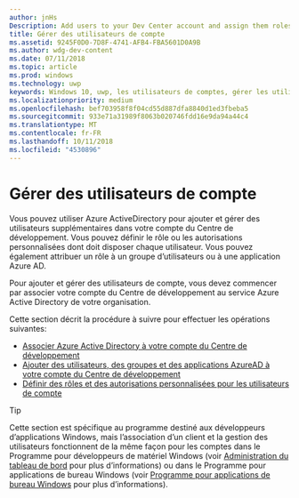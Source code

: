 ```yaml
---
author: jnHs
Description: Add users to your Dev Center account and assign them roles with specific permissions.
title: Gérer des utilisateurs de compte
ms.assetid: 9245F0D0-7D8F-4741-AFB4-FBA5601D0A9B
ms.author: wdg-dev-content
ms.date: 07/11/2018
ms.topic: article
ms.prod: windows
ms.technology: uwp
keywords: Windows 10, uwp, les utilisateurs de comptes, gérer les utilisateurs, azure ad, multiutilisateur, plusieurs utilisateurs
ms.localizationpriority: medium
ms.openlocfilehash: bef703958f8f04cd55d887dfa8840d1ed3fbeba5
ms.sourcegitcommit: 933e71a31989f8063b020746fdd16e9da94a44c4
ms.translationtype: MT
ms.contentlocale: fr-FR
ms.lasthandoff: 10/11/2018
ms.locfileid: "4530896"
---
```

# <a name="manage-account-users"></a>Gérer des utilisateurs de compte

Vous pouvez utiliser Azure ActiveDirectory pour ajouter et gérer des utilisateurs supplémentaires dans votre compte du Centre de développement. Vous pouvez définir le rôle ou les autorisations personnalisées dont doit disposer chaque utilisateur. Vous pouvez également attribuer un rôle à un groupe d’utilisateurs ou à une application Azure AD.

Pour ajouter et gérer des utilisateurs de compte, vous devez commencer par associer votre compte du Centre de développement au service Azure Active Directory de votre organisation. 

Cette section décrit la procédure à suivre pour effectuer les opérations suivantes:

-   [Associer Azure Active Directory à votre compte du Centre de développement](associate-azure-ad-with-dev-center.md)
-   [Ajouter des utilisateurs, des groupes et des applications AzureAD à votre compte du Centre de développement](add-users-groups-and-azure-ad-applications.md)
-   [Définir des rôles et des autorisations personnalisées pour les utilisateurs de compte](set-custom-permissions-for-account-users.md)

> [!TIP]
> Cette section est spécifique au programme destiné aux développeurs d’applications Windows, mais l’association d’un client et la gestion des utilisateurs fonctionnent de la même façon pour les comptes dans le Programme pour développeurs de matériel Windows (voir [Administration du tableau de bord](https://docs.microsoft.com/windows-hardware/drivers/dashboard/dashboard-administration) pour plus d’informations) ou dans le Programme pour applications de bureau Windows (voir [Programme pour applications de bureau Windows](https://docs.microsoft.com/windows/desktop/appxpkg/windows-desktop-application-program#add-and-manage-account-users) pour plus d’informations).
